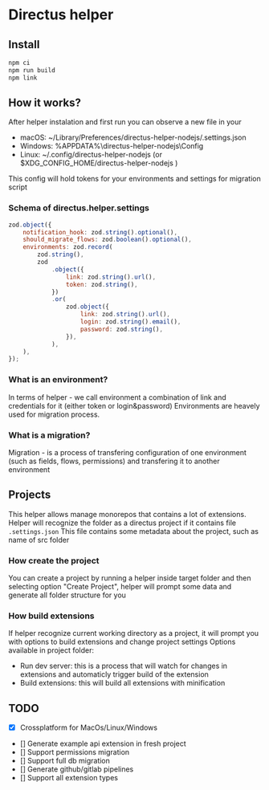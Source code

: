 # Directus helper

## Install

```bash
npm ci
npm run build
npm link
```

## How it works?
After helper instalation and first run you can observe a new file in your
* macOS: ~/Library/Preferences/directus-helper-nodejs/.settings.json
* Windows: %APPDATA%\directus-helper-nodejs\Config
* Linux: ~/.config/directus-helper-nodejs (or $XDG_CONFIG_HOME/directus-helper-nodejs )

This config will hold tokens for your environments and settings for migration script

### Schema of directus.helper.settings
```js
zod.object({
	notification_hook: zod.string().optional(),
	should_migrate_flows: zod.boolean().optional(),
	environments: zod.record(
		zod.string(),
		zod
			.object({
				link: zod.string().url(),
				token: zod.string(),
			})
			.or(
				zod.object({
					link: zod.string().url(),
					login: zod.string().email(),
					password: zod.string(),
				}),
			),
	),
});
```

### What is an environment?
In terms of helper - we call environment a combination of link and credentials for it (either token or login&password)
Environments are heavely used for migration process.

### What is a migration?
Migration - is a process of transfering configuration of one environment (such as fields, flows, permissions) and transfering it to another environment

## Projects
This helper allows manage monorepos that contains a lot of extensions. Helper will recognize the folder as a directus project if it contains file `.settings.json`
This file contains some metadata about the project, such as name of src folder

### How create the project
You can create a project by running a helper inside target folder and then selecting option "Create Project", helper will prompt some data and generate all folder structure for you

### How build extensions
If helper recognize current working directory as a project, it will prompt you with options to build extensions and change project settings
Options available in project folder:
- Run dev server: this is a process that will watch for changes in extensions and automaticly trigger build of the extension
- Build extensions: this will build all extensions with minification

## TODO
- [x] Crossplatform for MacOs/Linux/Windows
- [] Generate example api extension in fresh project
- [] Support permissions migration
- [] Support full db migration
- [] Generate github/gitlab pipelines
- [] Support all extension types
